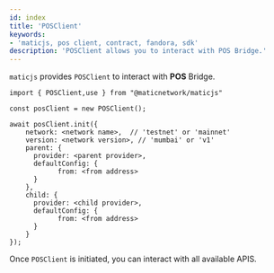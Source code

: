 ```yaml
---
id: index
title: 'POSClient'
keywords: 
- 'maticjs, pos client, contract, fandora, sdk'
description: 'POSClient allows you to interact with POS Bridge.'
---
```


`maticjs` provides `POSClient` to interact with **POS** Bridge.

```
import { POSClient,use } from "@maticnetwork/maticjs"

const posClient = new POSClient();

await posClient.init({
    network: <network name>,  // 'testnet' or 'mainnet'
    version: <network version>, // 'mumbai' or 'v1'
    parent: {
      provider: <parent provider>,
      defaultConfig: {
            from: <from address>
      }
    },
    child: {
      provider: <child provider>,
      defaultConfig: {
            from: <from address>
      }
    }
});

```

Once `POSClient` is initiated, you can interact with all available APIS.
